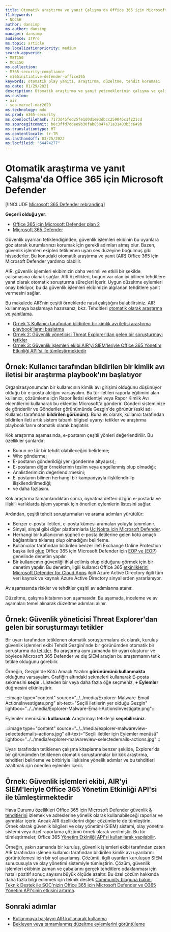 ```yaml
---
title: Otomatik araştırma ve yanıt Çalışma'da Office 365 için Microsoft Defender
f1.keywords:
- NOCSH
author: dansimp
ms.author: dansimp
manager: dansimp
audience: ITPro
ms.topic: article
ms.localizationpriority: medium
search.appverid:
- MET150
- MOE150
ms.collection:
- M365-security-compliance
- m365initiative-defender-office365
keywords: otomatik olay yanıtı, araştırma, düzeltme, tehdit koruması
ms.date: 01/29/2021
description: Otomatik araştırma ve yanıt yeteneklerinin çalışma ve çalışma Office 365 için Microsoft Defender
ms.custom:
- air
- seo-marvel-mar2020
ms.technology: mdo
ms.prod: m365-security
ms.openlocfilehash: 7173d45fed25fe1d0d1e93dbcc259046c1f221cd
ms.sourcegitcommit: b0c3ffd7ddee9b30fab85047a71a31483b5c649b
ms.translationtype: MT
ms.contentlocale: tr-TR
ms.lasthandoff: 03/25/2022
ms.locfileid: "64474277"
---
```

# <a name="how-automated-investigation-and-response-works-in-microsoft-defender-for-office-365"></a>Otomatik araştırma ve yanıt Çalışma'da Office 365 için Microsoft Defender

[!INCLUDE [Microsoft 365 Defender rebranding](../includes/microsoft-defender-for-office.md)]

**Geçerli olduğu yer:**
- [Office 365 için Microsoft Defender plan 2](defender-for-office-365.md)
- [Microsoft 365 Defender](../defender/microsoft-365-defender.md)

Güvenlik uyarıları tetiklendiğinden, güvenlik işlemleri ekibinin bu uyarılara göz atarak kurumlarınızı korumak için gerekli adımları atmış olur. Bazen, güvenlik işlemleri ekipleri tetiklenen uyarı ses düzeyine boğulmuş gibi hissederler. Bu konudaki otomatik araştırma ve yanıt (AIR) Office 365 için Microsoft Defender yardımcı olabilir.

AIR, güvenlik işlemleri ekibimizin daha verimli ve etkili bir şekilde çalışmasına olanak sağlar. AIR özellikleri, bugün var olan iyi bilinen tehditlere yanıt olarak otomatik soruşturma süreçleri içerir. Uygun düzeltme eylemleri onay bekliyor, bu da güvenlik işlemleri ekibimizin algılanan tehditlere yanıt vermesini sağlar.

Bu makalede AIR'nin çeşitli örneklerde nasıl çalıştığını bulabilirsiniz. AIR kullanmaya başlamaya hazırsanız, bkz. Tehditleri [otomatik olarak araştırma ve yanıtlama](office-365-air.md).

- [Örnek 1: Kullanıcı tarafından bildirilen bir kimlik avı iletisi araştırma playbook'larını başlatma](#example-a-user-reported-phish-message-launches-an-investigation-playbook)
- [Örnek 2: Güvenlik yöneticisi Threat Explorer'dan gelen bir soruşturmayı tetikler](#example-a-security-administrator-triggers-an-investigation-from-threat-explorer)
- [Örnek 3: Güvenlik işlemleri ekibi AIR'yi SIEM'leriyle Office 365 Yönetim Etkinliği API'si ile tümleştirmektedir](#example-a-security-operations-team-integrates-air-with-their-siem-using-the-office-365-management-activity-api)

## <a name="example-a-user-reported-phish-message-launches-an-investigation-playbook"></a>Örnek: Kullanıcı tarafından bildirilen bir kimlik avı iletisi bir araştırma playbook'ını başlatıyor

Organizasyonumdan bir kullanıcının kimlik avı girişimi olduğunu düşünüyor olduğu bir e-posta aldığını varsayalım. Bu tür iletileri raporla eğitimini alan kullanıcı, çözümleme için [](enable-the-report-message-add-in.md) Rapor İletisi eklentiyi veya Rapor [](enable-the-report-phish-add-in.md) Kimlik Avı eklentilerini kullanarak bu eklentiyi Microsoft'a gönderir. Gönderi sisteminize de gönderilir ve Gönderiler görünümünde Gezgin'de görünür (eski  adı Kullanıcı tarafından **bildirilen görünüm).** Buna ek olarak, kullanıcı tarafından bildirilen ileti artık sistem tabanlı bilgisel uyarıyı tetikler ve araştırma playbook'larını otomatik olarak başlatılır.

Kök araştırma aşamasında, e-postanın çeşitli yönleri değerlendirilir. Bu özellikler şunlardır:

- Bunun ne tür bir tehdit olabileceğini belirleme;
- Who gönderme;
- E-postanın gönderildiği yer (gönderme altyapısı);
- E-postanın diğer örneklerinin teslim veya engellenmiş olup olmadığı;
- Analistlerimizin değerlendirmesini;
- E-postanın bilinen herhangi bir kampanyayla ilişkilendirilip ilişkilendirilmediği;
- ve daha fazlasını.

Kök araştırma tamamlandıktan sonra, oynatma defteri özgün e-postada ve ilişkili varlıklarda işlem yapmak için önerilen eylemlerin listesini sağlar.

Ardından, çeşitli tehdit soruşturmaları ve arama adımları yürütülür:

- Benzer e-posta iletileri, e-posta kümesi aramaları yoluyla tanımlanır.
- Sinyal, sinyal gibi diğer platformlarla [Uç Nokta için Microsoft Defender](/windows/security/threat-protection/microsoft-defender-atp/microsoft-defender-advanced-threat-protection).
- Herhangi bir kullanıcının şüpheli e-posta iletilerine gelen kötü amaçlı bağlantılara tıklamış olup olmadığını belirleme.
- Kullanıcılar tarafından bildirilen benzer ileti Exchange Online Protection başka ileti [olup](defender-for-office-365.md) Office 365 için Microsoft Defender için [EOP ve (EOP](exchange-online-protection-overview.md)) genelinde denetim yapılır.
- Bir kullanıcının güvenliği ihlal edilmiş olup olduğunu görmek için bir denetim yapılır. Bu denetim, ilgili kullanıcı Office 365 [etkinliklerini Microsoft Defender for Cloud Apps](/cloud-app-security) ilgili Azure Active Directory ilgili tüm veri kaynak ve [](/azure/active-directory)kaynak Azure Active Directory sinyallerden yararlanıyor.

Av aşamasında riskler ve tehditler çeşitli av adımlarına atanır.

Düzeltme, çalışma kitabının son aşamasıdır. Bu aşamada, inceleme ve av aşamaları temel alınarak düzeltme adımları  alınır.

## <a name="example-a-security-administrator-triggers-an-investigation-from-threat-explorer"></a>Örnek: Güvenlik yöneticisi Threat Explorer'dan gelen bir soruşturmayı tetikler

Bir uyarı tarafından tetiklenen otomatik soruşturmalara ek olarak, kuruluş güvenlik işlemleri ekibi Tehdit Gezgini'nde bir görünümden otomatik bir soruşturma da [tetikler](threat-explorer.md).  Bu araştırma aynı zamanda bir uyarı oluşturur ve böylece Microsoft 365 Defender ve dış SIEM araçları bu araştırmanın tetik tetikle olduğunu görebilir.

Örneğin, Gezgin'de Kötü Amaçlı Yazılım **görünümünü kullanmakta** olduğunu varsayalım. Grafiğin altındaki sekmeleri kullanarak E-posta sekmesini **seçin** . Listeden bir veya daha fazla öğe seçmeniz, **+ Eylemler** düğmesini etkinleştirir.

:::image type="content" source="../../media/Explorer-Malware-Email-ActionsInvestigate.png" alt-text="Seçili iletilerin yer olduğu Gezgin" lightbox="../../media/Explorer-Malware-Email-ActionsInvestigate.png":::


Eylemler menüsünü **kullanarak** Araştırmayı tetikle'yi **seçebilirsiniz**.

:::image type="content" source="../../media/explorer-malwareview-selectedemails-actions.jpg" alt-text="Seçili iletiler için Eylemler menüsü" lightbox="../../media/explorer-malwareview-selectedemails-actions.jpg":::

Uyarı tarafından tetiklenen çalışma kitaplarına benzer şekilde, Explorer'da bir görünümden tetiklenen otomatik soruşturmalar bir kök araştırma, tehditleri belirleme ve birbiriyle ilişkisine yönelik adımlar ve bu tehditleri azaltmak için önerilen eylemler içerir.

## <a name="example-a-security-operations-team-integrates-air-with-their-siem-using-the-office-365-management-activity-api"></a>Örnek: Güvenlik işlemleri ekibi, AIR'yi SIEM'leriyle Office 365 Yönetim Etkinliği API'si ile tümleştirmektedir

Hava Durumu özellikleri Office 365 için Microsoft Defender güvenlik [& tehditlerini](air-view-investigation-results.md) izlemek ve adreslerine yönelik olarak kullanabileceği raporlar ve ayrıntılar içerir. Ancak AIR özelliklerini diğer çözümlerle de tümleştirin. Örnek olarak güvenlik bilgileri ve olay yönetimi (SIEM) sistemi, olay yönetim sistemi veya özel raporlama çözümü örnek olarak verilmiştir. Bu tür tümleştirmeler, Office 365 [Yönetim Etkinliği API'si kullanılarak yapılabilir](/office/office-365-management-api/office-365-management-activity-api-reference).

Örneğin, yakın zamanda bir kuruluş, güvenlik işlemleri ekibi tarafından zaten AIR tarafından işlenen kullanıcı tarafından bildirilen kimlik avı uyarılarını görüntülemesi için bir yol ayarlamış. Çözümü, ilgili uyarıları kuruluşun SIEM sunucusuyla ve olay yönetimi sistemiyle tümleştirin. Çözüm, güvenlik işlemleri ekibinin zaman ve çabalarını gerçek tehditlere odaklanması için hatalı pozitif sonuç sayısını büyük ölçüde azaltır. Bu özel çözüm hakkında daha fazla bilgi edinmek için teknik destek [Community bloguna bakın: Teknik Destek ile SOC'nizin Office 365 için Microsoft Defender ve O365 Yönetim API'sinin etkisini artırma](https://techcommunity.microsoft.com/t5/microsoft-security-and/improve-the-effectiveness-of-your-soc-with-office-365-atp-and/ba-p/1525185).

## <a name="next-steps"></a>Sonraki adımlar

- [Kullanmaya başlayın AIR kullanarak kullanma](office-365-air.md)
- [Bekleyen veya tamamlanmış düzeltme eylemlerini görüntüleme](air-review-approve-pending-completed-actions.md)
